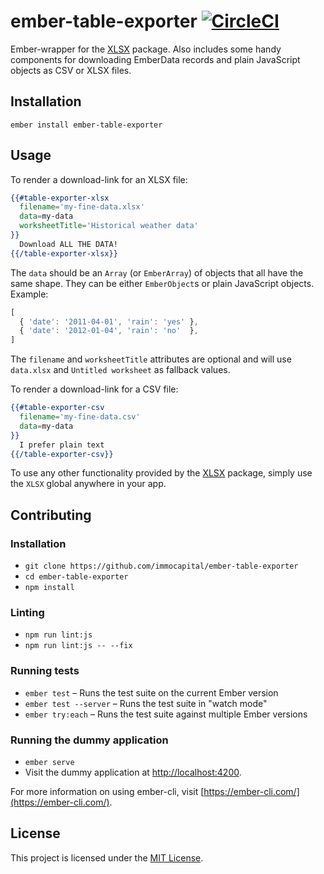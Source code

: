 # ember-table-exporter [![CircleCI](https://circleci.com/gh/immocapital/ember-table-exporter/tree/master.svg?style=svg)](https://circleci.com/gh/immocapital/ember-table-exporter/tree/master)

Ember-wrapper for the [XLSX][npm-xlsx] package. Also includes some handy components for downloading EmberData records and plain JavaScript objects as CSV or XLSX files.

## Installation

```
ember install ember-table-exporter
```

## Usage

To render a download-link for an XLSX file:

```hbs
{{#table-exporter-xlsx
  filename='my-fine-data.xlsx'
  data=my-data
  worksheetTitle='Historical weather data'
}}
  Download ALL THE DATA!
{{/table-exporter-xlsx}}
```

The `data` should be an `Array` (or `EmberArray`) of objects that all have the same shape. They can be either `EmberObject`s or plain JavaScript objects. Example:

```js
[
  { 'date': '2011-04-01', 'rain': 'yes' },
  { 'date': '2012-01-04', 'rain': 'no'  },
]
```

The `filename` and `worksheetTitle` attributes are optional and will use `data.xlsx` and `Untitled worksheet` as fallback values.

To render a download-link for a CSV file:

```hbs
{{#table-exporter-csv
  filename='my-fine-data.csv'
  data=my-data
}}
  I prefer plain text
{{/table-exporter-csv}}
```

To use any other functionality provided by the [XLSX][npm-xlsx] package, simply use the `XLSX` global anywhere in your app.

[npm-xlsx]: https://www.npmjs.com/package/xlsx

## Contributing

### Installation

* `git clone https://github.com/immocapital/ember-table-exporter`
* `cd ember-table-exporter`
* `npm install`

### Linting

* `npm run lint:js`
* `npm run lint:js -- --fix`

### Running tests

* `ember test` – Runs the test suite on the current Ember version
* `ember test --server` – Runs the test suite in "watch mode"
* `ember try:each` – Runs the test suite against multiple Ember versions

### Running the dummy application

* `ember serve`
* Visit the dummy application at [http://localhost:4200](http://localhost:4200).

For more information on using ember-cli, visit [https://ember-cli.com/](https://ember-cli.com/).

## License

This project is licensed under the [MIT License](LICENSE.md).
